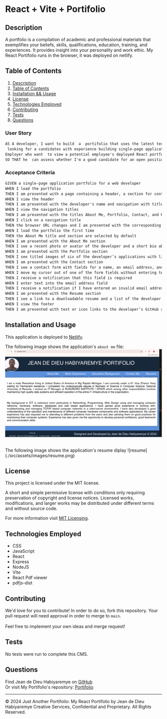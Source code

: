 # React + Vite + Portifolio
## Description
A portfolio is a compilation of academic and professional materials that exemplifies your beliefs, skills, qualifications, education, training, and experiences. It provides insight into your personality and work ethic.
My React Portifolio runs in the browser, it was deployed on netlify. 

## Table of Contents
1. [Description](#description)
2. [Table of Contents](#table-of-contents)
3. [Installation && Usage](#installation-and-usage)
4. [License](#license)
5. [Technologies Employed](#technologies-employed)
6. [Contributing](#contributing)
7. [Tests](#tests)
8. [Questions](#questions)


### User Story

```md
AS A developer, I want to build  a  portifolio that uses the latest technology so that an Employer who is
 looking for a candidates with experience building single-page applications could find me matching his criteria
Employer who want  to view a potential employee's deployed React portfolio of work samples
SO THAT he  can assess whether I'm a good candidate for an open position
```

### Acceptance Criteria 

```md
GIVEN a single-page application portfolio for a web developer
WHEN I load the portfolio
THEN I am presented with a page containing a header, a section for content, and a footer
WHEN I view the header
THEN I am presented with the developer's name and navigation with titles corresponding to different sections of the portfolio
WHEN I view the navigation titles
THEN I am presented with the titles About Me, Portfolio, Contact, and Resume, and the title corresponding to the current section is highlighted
WHEN I click on a navigation title
THEN the browser URL changes and I am presented with the corresponding section below the navigation and that title is highlighted
WHEN I load the portfolio the first time
THEN the About Me title and section are selected by default
WHEN I am presented with the About Me section
THEN I see a recent photo or avatar of the developer and a short bio about them
WHEN I am presented with the Portfolio section
THEN I see titled images of six of the developer’s applications with links to both the deployed applications and the corresponding GitHub repositories
WHEN I am presented with the Contact section
THEN I see a contact form with fields for a name, an email address, and a message
WHEN I move my cursor out of one of the form fields without entering text
THEN I receive a notification that this field is required
WHEN I enter text into the email address field
THEN I receive a notification if I have entered an invalid email address
WHEN I am presented with the Resume section
THEN I see a link to a downloadable resume and a list of the developer’s proficiencies
WHEN I view the footer
THEN I am presented with text or icon links to the developer’s GitHub and LinkedIn profiles, and their profile on a third platform (Stack Overflow, Twitter)

```

## Installation and Usage
This application is deployed to [Netlify](https://main--cute-zabaione-2e2be8.netlify.app/).



The following image shows the application's ```about me``` file:
![About Me](./src/assets/images/about.png)

</br>
The following image shows the application's resume diplay
![resume](./src/assets/images/resume.png)
</br>

## License
This project is licensed under the MIT license.

A short and simple permissive license with conditions only requiring preservation of copyright and license notices. Licensed works, modifications, and larger works may be distributed under different terms and without source code.<p/>For more information visit [MIT Licensing](https://choosealicense.com/licenses/mit/).

## Technologies Employed
* CSS
* JavaScript
* React
* Express
* NodeJS
* Vite
* React Pdf viewer
* pdfjs-dist



## Contributing
We'd love for you to contribute! In order to do so, fork this repository. Your pull request will need approval in order to merge to ```main```. <br/><br/> Feel free to implement your own ideas and merge request!

## Tests
No tests were run to complete this CMS.

## Questions
Find Jean de Dieu Habiyaremye on [GitHub](https://github.com/jahdona/)<br/>
Or visit My Portifolio's repository: [Portifolio](https://github.com/jahdona/pwa-text-editor)

- - -
© 2024 Just Another Portifolio: My React Portifolio by Jean de Dieu Habiyaremye Creative Services, Confidential and Proprietary. All Rights Reserved.
